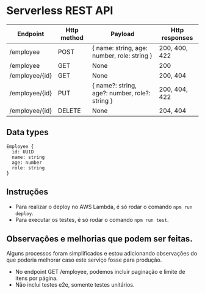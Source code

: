 <h1>Serverless REST API</h1>

<table>
    <thead>
      <tr>
        <th>Endpoint</th>
        <th>Http method</th>
        <th>Payload</th>
        <th>Http responses</th>
      </tr>  
    </thead>
    <tbody>
        <tr>
            <td>/employee</td>
            <td>POST</td>
            <td>{ name: string, age: number, role: string }</td>
            <td>200, 400, 422</td>
        </tr>
        <tr>
            <td>/employee</td>
            <td>GET</td>
            <td>None</td>
            <td>200</td>
        </tr>
        <tr>
            <td>/employee/{id}</td>
            <td>GET</td>
            <td>None</td>
            <td>200, 404</td>
        </tr>
        <tr>
            <td>/employee/{id}</td>
            <td>PUT</td>
            <td>{ name?: string, age?: number, role?: string }</td>
            <td>200, 404, 422</td>
        </tr>
        <tr>
            <td>/employee/{id}</td>
            <td>DELETE</td>
            <td>None</td>
            <td>204, 404</td>
        </tr>
    </tbody>
</table>

<h2>Data types</h2>

```
Employee {
  id: UUID
  name: string
  age: number
  role: string
}
```

<h2>Instruções</h2>
<ul>
    <li>Para realizar o deploy no AWS Lambda, é só rodar o comando <code>npm run deploy</code>.</li>
    <li>Para executar os testes, é só rodar o comando <code>npm run test</code>.</li>
</ul>

<h2>Observações e melhorias que podem ser feitas.</h2>
<p>Alguns processos foram simplificados e estou adicionando observações do que poderia melhorar caso este serviço fosse para produção.</p>

<ul>
    <li>No endpoint GET /employee, podemos incluir paginação e limite de itens por página.</li>
    <li>Não incluí testes e2e, somente testes unitários.</li>
</ul>

